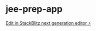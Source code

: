 # jee-prep-app

[Edit in StackBlitz next generation editor ⚡️](https://stackblitz.com/~/github.com/YASH-OG/jee-prep-app)